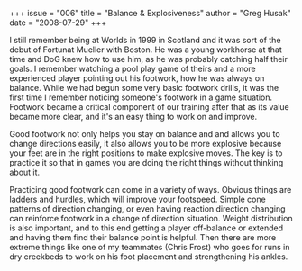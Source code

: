 +++
issue = "006"
title = "Balance & Explosiveness"
author = "Greg Husak"
date = "2008-07-29"
+++

I still remember being at Worlds in 1999 in Scotland and it was sort of the
debut of Fortunat Mueller with Boston. He was a young workhorse at that time
and DoG knew how to use him, as he was probably catching half their goals. I
remember watching a pool play game of theirs and a more experienced player
pointing out his footwork, how he was always on balance. While we had begun
some very basic footwork drills, it was the first time I remember noticing
someone's footwork in a game situation. Footwork became a critical component
of our training after that as its value became more clear, and it's an easy
thing to work on and improve.  
  
Good footwork not only helps you stay on balance and and allows you to change
directions easily, it also allows you to be more explosive because your feet
are in the right positions to make explosive moves. The key is to practice it
so that in games you are doing the right things without thinking about it.  
  
Practicing good footwork can come in a variety of ways. Obvious things are
ladders and hurdles, which will improve your footspeed. Simple cone patterns
of direction changing, or even having reaction direction changing can
reinforce footwork in a change of direction situation. Weight distribution is
also important, and to this end getting a player off-balance or extended and
having them find their balance point is helpful. Then there are more extreme
things like one of my teammates (Chris Frost) who goes for runs in dry
creekbeds to work on his foot placement and strengthening his ankles.
